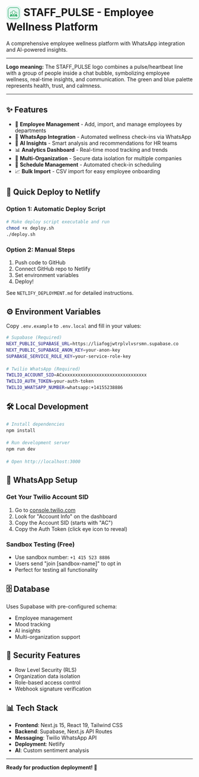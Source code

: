 # <img src="public/logo.svg" alt="STAFF_PULSE Logo" width="40" style="vertical-align:middle;"> STAFF_PULSE - Employee Wellness Platform

A comprehensive employee wellness platform with WhatsApp integration and AI-powered insights.

---

**Logo meaning:** The STAFF_PULSE logo combines a pulse/heartbeat line with a group of people inside a chat bubble, symbolizing employee wellness, real-time insights, and communication. The green and blue palette represents health, trust, and calmness.

---

## ✨ Features

- 👥 **Employee Management** - Add, import, and manage employees by departments
- 📱 **WhatsApp Integration** - Automated wellness check-ins via WhatsApp
- 🤖 **AI Insights** - Smart analysis and recommendations for HR teams
- 📊 **Analytics Dashboard** - Real-time mood tracking and trends
- 🏢 **Multi-Organization** - Secure data isolation for multiple companies
- 📅 **Schedule Management** - Automated check-in scheduling
- 📈 **Bulk Import** - CSV import for easy employee onboarding

## 🚀 Quick Deploy to Netlify

### Option 1: Automatic Deploy Script
```bash
# Make deploy script executable and run
chmod +x deploy.sh
./deploy.sh
```

### Option 2: Manual Steps
1. Push code to GitHub
2. Connect GitHub repo to Netlify
3. Set environment variables
4. Deploy!

See `NETLIFY_DEPLOYMENT.md` for detailed instructions.

## ⚙️ Environment Variables

Copy `.env.example` to `.env.local` and fill in your values:

```bash
# Supabase (Required)
NEXT_PUBLIC_SUPABASE_URL=https://liafogjwtrplvlvsrsmn.supabase.co
NEXT_PUBLIC_SUPABASE_ANON_KEY=your-anon-key
SUPABASE_SERVICE_ROLE_KEY=your-service-role-key

# Twilio WhatsApp (Required)
TWILIO_ACCOUNT_SID=ACxxxxxxxxxxxxxxxxxxxxxxxxxxxxxxxx
TWILIO_AUTH_TOKEN=your-auth-token
TWILIO_WHATSAPP_NUMBER=whatsapp:+14155238886
```

## 🛠️ Local Development

```bash
# Install dependencies
npm install

# Run development server
npm run dev

# Open http://localhost:3000
```

## 📱 WhatsApp Setup

### Get Your Twilio Account SID
1. Go to [console.twilio.com](https://console.twilio.com)
2. Look for "Account Info" on the dashboard
3. Copy the Account SID (starts with "AC")
4. Copy the Auth Token (click eye icon to reveal)

### Sandbox Testing (Free)
- Use sandbox number: `+1 415 523 8886`
- Users send "join [sandbox-name]" to opt in
- Perfect for testing all functionality

## 🗄️ Database

Uses Supabase with pre-configured schema:
- Employee management
- Mood tracking
- AI insights
- Multi-organization support

## 🔐 Security Features

- Row Level Security (RLS)
- Organization data isolation
- Role-based access control
- Webhook signature verification

## 📊 Tech Stack

- **Frontend**: Next.js 15, React 19, Tailwind CSS
- **Backend**: Supabase, Next.js API Routes
- **Messaging**: Twilio WhatsApp API
- **Deployment**: Netlify
- **AI**: Custom sentiment analysis

---

**Ready for production deployment! 🚀**
